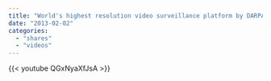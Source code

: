 ```yaml
---
title: "World's highest resolution video surveillance platform by DARPA"
date: "2013-02-02"
categories:
  - "shares"
  - "videos"
---
```


{{< youtube QGxNyaXfJsA >}}
